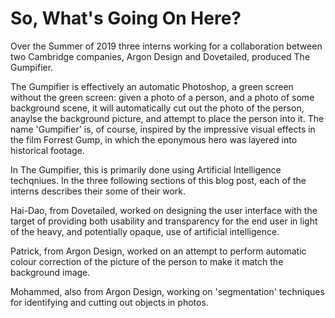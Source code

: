 # So, What's Going On Here?

Over the Summer of 2019 three interns working for a collaboration between two Cambridge companies, Argon Design and Dovetailed, produced The Gumpifier.

The Gumpifier is effectively an automatic Photoshop, a green screen without the green screen: given a photo of a person, and a photo of some background scene, it will automatically cut out the photo of the person, anaylse the background picture, and attempt to place the person into it.  The name 'Gumpifier' is, of course, inspired by the impressive visual effects in the film Forrest Gump, in which the eponymous hero was layered into historical footage.

In The Gumpifier, this is primarily done using Artificial Intelligence techqniues.  In the three following sections of this blog post, each of the interns describes their some of their work.

Hai-Dao, from Dovetailed, worked on designing the user interface with the target of providing both usability and transparency for the end user in light of the heavy, and potentially opaque, use of artificial intelligence.

Patrick, from Argon Design, worked on an attempt to perform automatic colour correction of the picture of the person to make it match the background image.

Mohammed, also from Argon Design, working on 'segmentation' techniques for identifying and cutting out objects in photos.